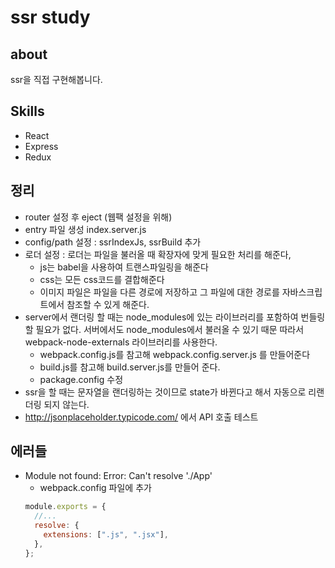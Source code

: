 # ssr study

## about

ssr을 직접 구현해봅니다.

## Skills

- React
- Express
- Redux

## 정리

- router 설정 후 eject (웹팩 설정을 위해)
- entry 파일 생성 index.server.js
- config/path 설정 : ssrIndexJs, ssrBuild 추가
- 로더 설정 : 로더는 파일을 불러올 때 확장자에 맞게 필요한 처리를 해준다,
  - js는 babel을 사용하여 트랜스파일링을 해준다
  - css는 모든 css코드를 결합해준다
  - 이미지 파일은 파일을 다른 경로에 저장하고 그 파일에 대한 경로를 자바스크립트에서 참조할 수 있게 해준다.
- server에서 랜더링 할 때는 node_modules에 있는 라이브러리를 포함하여 번들링 할 필요가 없다. 서버에서도 node_modules에서 불러올 수 있기 때문 따라서 webpack-node-externals 라이브러리를 사용한다.
  - webpack.config.js를 참고해 webpack.config.server.js 를 만들어준다
  - build.js를 참고해 build.server.js를 만들어 준다.
  - package.config 수정
- ssr을 할 때는 문자열을 랜더링하는 것이므로 state가 바뀐다고 해서 자동으로 리랜더링 되지 않는다.
- http://jsonplaceholder.typicode.com/ 에서 API 호출 테스트

## 에러들

- Module not found: Error: Can't resolve './App'
  - webpack.config 파일에 추가
  ```js
  module.exports = {
    //...
    resolve: {
      extensions: [".js", ".jsx"],
    },
  };
  ```
